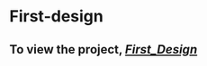 # First-design
## To view the project, ***[First_Design](https://abd-elrahman604.github.io/First_Design/)***
